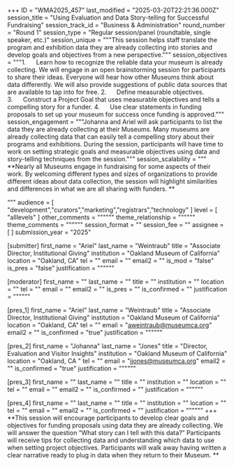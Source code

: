 +++
ID = "WMA2025_457"
last_modified = "2025-03-20T22:21:36.000Z"
session_title = "Using Evaluation and Data Story-telling for Successful Fundraising"
session_track_id = "Business & Administration"
round_number = "Round 1"
session_type = "Regular session/panel (roundtable, single speaker, etc.)"
session_unique = """This session helps staff translate the program and exhibition data they are already collecting into stories and develop goals and objectives from a new perspective."""
session_objectives = """1.      Learn how to recognize the reliable data your museum is already collecting. We will engage in an open brainstorming session for participants to share their ideas. Everyone will hear how other Museums think about data differently. We will also provide suggestions of public data sources that are available to tap into for free.
2.      Define measurable objectives.
3.      Construct a Project Goal that uses measurable objectives and tells a compelling story for a funder.
4.      Use clear statements in funding proposals to set up your museum for success once funding is approved."""
session_engagement = """Johanna and Ariel will ask participants to list the data they are already collecting at their Museums. Many museums are already collecting data that can easily tell a compelling story about their programs and exhibitions. During the session, participants will have time to work on setting strategic goals and measurable objectives using data and story-telling techniques from the session."""
session_scalability = """  **Nearly all Museums engage in fundraising for some aspects of their work. By welcoming different types and sizes of organizations to provide different ideas about data collection, the session will highlight similarities and differences in what we are all sharing with funders. **
  
"""
audience = [ "development","curators","marketing","registrars","technology" ]
level = [ "alllevels" ]
other_comments = """"""
theme_relationship = """"""
theme_comments = """"""
session_format = ""
session_fee = ""
assignee = [  ]
submission_year = "2025"

[submitter]
first_name = "Ariel"
last_name = "Weintraub"
title = "Associate Director, Institutional Giving"
institution = "Oakland Museum of California"
location = "Oakland, CA"
tel = ""
email = ""
email2 = ""
is_mod = "false"
is_pres = "false"
justification = """"""

[moderator]
first_name = ""
last_name = ""
title = ""
institution = ""
location = ""
tel = ""
email = ""
email2 = ""
is_pres = ""
is_confirmed = ""
justification = """"""

[pres_1]
first_name = "Ariel"
last_name = "Weintraub"
title = "Associate Director, Institutional Giving"
institution = "Oakland Museum of California"
location = "Oakland, CA"
tel = ""
email = "aweintraub@museumca.org"
email2 = ""
is_confirmed = "true"
justification = """"""

[pres_2]
first_name = "Johanna"
last_name = "Jones"
title = "Director, Evaluation and Visitor Insights"
institution = "Oakland Museum of California"
location = "Oakland, CA "
tel = ""
email = "jjones@museumca.org"
email2 = ""
is_confirmed = "true"
justification = """"""

[pres_3]
first_name = ""
last_name = ""
title = ""
institution = ""
location = ""
tel = ""
email = ""
email2 = ""
is_confirmed = ""
justification = """"""

[pres_4]
first_name = ""
last_name = ""
title = ""
institution = ""
location = ""
tel = ""
email = ""
email2 = ""
is_confirmed = ""
justification = """"""
+++
**This session will encourage participants to develop clear goals and objectives for funding proposals using data they are already collecting. We will answer the question “What story can I tell with this data?” Participants will receive tips for collecting data and understanding which data to use when setting project objectives. Participants will walk away having written a clear narrative ready to plug in data when they return to their Museum. **
